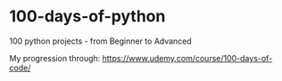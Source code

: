 # 100-days-of-python

100 python projects - from Beginner to Advanced

My progression through: https://www.udemy.com/course/100-days-of-code/
